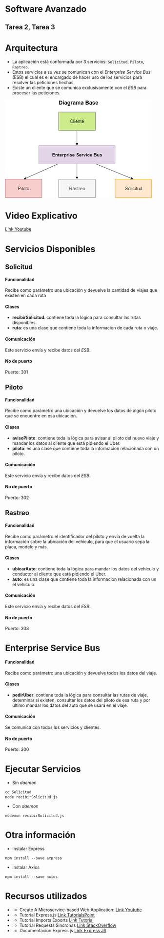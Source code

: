 # Software Avanzado
## Tarea 2, Tarea 3

# Arquitectura
- La aplicación está conformada por 3 servicios: `Solicitud`, `Piloto`, `Rastreo`. 
- Estos servicios a su vez se comunican con el _Enterprise Service Bus_ (ESB) el cual es el encargado de hacer uso de los servicios para resolver las peticiones hechas.
- Existe un cliente que se comunica exclusivamente con el _ESB_ para procesar las peticiones.

![Arquitectura](diagrama1.png)

# Video Explicativo
[Link Youtube](https://youtu.be/XbtOCrq9S6A)

# Servicios Disponibles
## Solicitud
#### Funcionalidad
Recibe como parámetro una ubicación y devuelve la cantidad de viajes que existen en cada ruta
#### Clases
- __recibirSolicitud__: contiene toda la lógica para consultar las rutas disponibles.
- __ruta__: es una clase que contiene toda la informacion de cada ruta o viaje.
#### Comunicación
Este servicio envía y recibe datos del _ESB_.
#### No de puerto
Puerto: 301

## Piloto
#### Funcionalidad
Recibe como parámetro una ubicación y devuelve los datos de algún piloto que se encuentre en esa ubicación.
#### Clases
- __avisoPiloto__: contiene toda la lógica para avisar al piloto del nuevo viaje y mandar los datos al cliente que está pidiendo el Uber. 
- __piloto__: es una clase que contiene toda la informacion relacionada con un piloto.
#### Comunicación
Este servicio envía y recibe datos del _ESB_.
#### No de puerto
Puerto: 302

## Rastreo
#### Funcionalidad
Recibe como parámetro el identificador del piloto y envía de vuelta la información sobre la ubicación del vehículo, para que el usuario sepa la placa, modelo y más.
#### Clases
- __ubicarAuto__: contiene toda la lógica para mandar los datos del vehículo y conductor al cliente que está pidiendo el Uber. 
- __auto__: es una clase que contiene toda la informacion relacionada con un el vehículo.
#### Comunicación
Este servicio envía y recibe datos del _ESB_.
#### No de puerto
Puerto: 303

# Enterprise Service Bus
#### Funcionalidad
Recibe como parámetro una ubicación y devuelve todos los datos del viaje.
#### Clases
- __pedirUber__: contiene toda la lógica para consultar las rutas de viaje, determinar si existen, consultar los datos del piloto de esa ruta y por último mandar los datos del auto que se usará en el viaje.
#### Comunicación
Se comunica con todos los servicios y clientes.
#### No de puerto
Puerto: 300


# Ejecutar Servicios
* Sin _daemon_
```
cd Solicitud
node recibirSolicitud.js
```
* Con _daemon_
```
nodemon recibirSolicitud.js
```

# Otra información
* Instalar Express
```
npm install --save express
```
* Instalar Axios
```
npm install --save axios
```

# Recursos utilizados
* * Create A Microservice-based Web Application: [Link Youtube](https://www.youtube.com/playlist?list=PLDmvslp_VR0xZGhJHMjy5dozCDJYZK6W-)
* * Tutorial Express.js [Link TutorialsPoint](https://www.tutorialspoint.com/expressjs/expressjs_url_building.htm)
* * Tutorial Imports Exports [Link Tutorial](https://adrianmejia.com/getting-started-with-node-js-modules-require-exports-imports-npm-and-beyond/)
* * Tutorial Requests Sincronas [Link StackOverflow](https://stackoverflow.com/questions/46347778/how-to-make-axios-synchronous/46347906)
* * Documentacion Express.js [Link Express JS](https://expressjs.com/en/4x/api.html#app.listen)